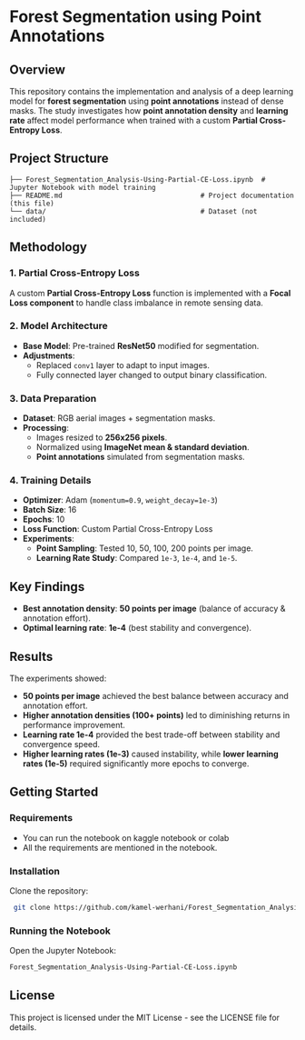 # Forest Segmentation using Point Annotations

## Overview
This repository contains the implementation and analysis of a deep learning model for **forest segmentation** using **point annotations** instead of dense masks. The study investigates how **point annotation density** and **learning rate** affect model performance when trained with a custom **Partial Cross-Entropy Loss**.

## Project Structure
```
├── Forest_Segmentation_Analysis-Using-Partial-CE-Loss.ipynb  # Jupyter Notebook with model training
├── README.md                                  # Project documentation (this file)
└── data/                                      # Dataset (not included)
```

## Methodology
### 1. Partial Cross-Entropy Loss
A custom **Partial Cross-Entropy Loss** function is implemented with a **Focal Loss component** to handle class imbalance in remote sensing data.

### 2. Model Architecture
- **Base Model**: Pre-trained **ResNet50** modified for segmentation.
- **Adjustments**:
  - Replaced `conv1` layer to adapt to input images.
  - Fully connected layer changed to output binary classification.

### 3. Data Preparation
- **Dataset**: RGB aerial images + segmentation masks.
- **Processing**:
  - Images resized to **256x256 pixels**.
  - Normalized using **ImageNet mean & standard deviation**.
  - **Point annotations** simulated from segmentation masks.

### 4. Training Details
- **Optimizer**: Adam (`momentum=0.9`, `weight_decay=1e-3`)
- **Batch Size**: 16
- **Epochs**: 10
- **Loss Function**: Custom Partial Cross-Entropy Loss
- **Experiments**:
  - **Point Sampling**: Tested 10, 50, 100, 200 points per image.
  - **Learning Rate Study**: Compared `1e-3`, `1e-4`, and `1e-5`.

## Key Findings
- **Best annotation density**: **50 points per image** (balance of accuracy & annotation effort).
- **Optimal learning rate**: **1e-4** (best stability and convergence).

## Results
The experiments showed:
- **50 points per image** achieved the best balance between accuracy and annotation effort.
- **Higher annotation densities (100+ points)** led to diminishing returns in performance improvement.
- **Learning rate 1e-4** provided the best trade-off between stability and convergence speed.
- **Higher learning rates (1e-3)** caused instability, while **lower learning rates (1e-5)** required significantly more epochs to converge.

## Getting Started
### Requirements
- You can run the notebook on kaggle notebook or colab
- All the requirements are mentioned in the notebook.

### Installation
Clone the repository:
```sh
 git clone https://github.com/kamel-werhani/Forest_Segmentation_Analysis-Using-Partial-CE-Loss.git
```


### Running the Notebook
Open the Jupyter Notebook:
```sh
Forest_Segmentation_Analysis-Using-Partial-CE-Loss.ipynb
```

## License
This project is licensed under the MIT License - see the LICENSE file for details.

